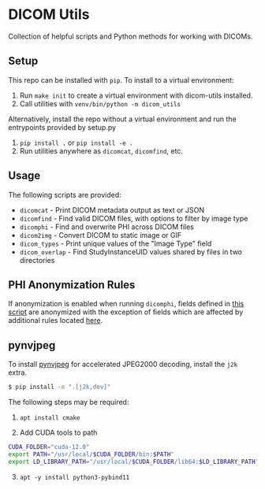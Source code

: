 # DICOM Utils

Collection of helpful scripts and Python methods for working with DICOMs.

## Setup

This repo can be installed with `pip`. To install to a virtual environment:
1. Run `make init` to create a virtual environment with dicom-utils installed.
2. Call utilities with `venv/bin/python -m dicom_utils`

Alternatively, install the repo without a virtual environment and run the 
entrypoints provided by setup.py
1. `pip install .` or `pip install -e .`
2. Run utilities anywhere as `dicomcat`, `dicomfind`, etc.

## Usage

The following scripts are provided:
  * `dicomcat` - Print DICOM metadata output as text or JSON
  * `dicomfind` - Find valid DICOM files, with options to filter by image type
  * `dicomphi` - Find and overwrite PHI across DICOM files
  * `dicom2img` - Convert DICOM to static image or GIF
  * `dicom_types` - Print unique values of the "Image Type" field
  * `dicom_overlap` - Find StudyInstanceUID values shared by files in two directories

## PHI Anonymization Rules
If anonymization is enabled when running `dicomphi`, fields defined in
[this script](https://github.com/medcognetics/dicom-anonymizer/blob/master/dicomanonymizer/dicomfields.py)
are anonymized
with the exception of fields which are affected by additional rules located 
[here](https://github.com/medcognetics/dicom-utils/blob/master/dicom_utils/anonymize.py).

## pynvjpeg

To install [pynvjpeg](https://github.com/medcognetics/pynvjpeg2k) for accelerated JPEG2000 decoding,
install the `j2k` extra.

```bash
$ pip install -e ".[j2k,dev]"
```

The following steps may be required:

1. `apt install cmake`

2. Add CUDA tools to path

```bash
CUDA_FOLDER="cuda-12.0"
export PATH="/usr/local/$CUDA_FOLDER/bin:$PATH"
export LD_LIBRARY_PATH="/usr/local/$CUDA_FOLDER/lib64:$LD_LIBRARY_PATH"
```

3. `apt -y install python3-pybind11`
